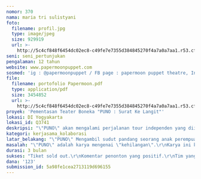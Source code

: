 ```yaml
---
nomor: 370
nama: maria tri sulistyani
foto:
  filename: profil.jpg
  type: image/jpeg
  size: 929919
  url: >-
    http://5c4cf848f6454dc02ec8-c49fe7e7355d384845270f4a7a0a7aa1.r53.cf2.rackcdn.com/795e0ff0-f9a7-4479-a575-da8ef0d0ea58/profil.jpg
seni: seni_pertunjukan
pengalaman: 12 tahun
website: www.papermoonpuppet.com
sosmed: 'ig : @papermoonpuppet / FB page : papermoon puppet theatre, Indonesia'
file:
  filename: portofolio Papermoon.pdf
  type: application/pdf
  size: 3454852
  url: >-
    http://5c4cf848f6454dc02ec8-c49fe7e7355d384845270f4a7a0a7aa1.r53.cf2.rackcdn.com/01897e61-c1c8-4932-8f98-f961b1123954/portofolio%20Papermoon.pdf
proyek: 'Pementasan Teater Boneka "PUNO : Surat Ke Langit"'
lokasi: DI Yogyakarta
lokasi_id: Q3741
deskripsi: "\"PUNO\" akan mengalami perjalanan tour independen yang diinisiasi oleh Papermoon Puppet Theatre ke 4 negara di Asia Tenggara, pada bulan Mei-Juli 2018. Mulai dari Thailand, Singapura, Philipina dan kemudian kami ingin memulangkan PUNO ke Yogyakarta.\r\n\r\nSebagai salah satu kelompok seni teater boneka kontemporer yang cukup diperhitungkan di Asia Tenggara dan juga di berbagai belahan dunia, saya merasa tur ini sangat penting, untuk membangun jejaring seniman teater boneka dan juga memberi inspirasi pada seniman tanah air atas kemungkinan membangun jaringan internasional dan regional.\r\nDalam tour kami kali ini, Papermoon akan bekerjasama dengan festival, kelompok kolektif seniman, kantung-kantung budaya, museum, dan juga universitas.\r\nKepulangan PUNO ke tanah air, saya harap bisa menjadi oleh-oleh ilmu pengetahuan baru bagi para seniman perempuan yang selama ini kerap merasa dunia seni adalah dominasi laki-laki.\r\n\r\nPementasan di Yogyakarta akan digelar pada\r\n\r\nHari/Tanggal\t: Kamis-Sabtu / 5-7 Juli 2018\r\nWaktu\t\t\t: 17.00 WIB dan 20.00 WIB*\r\nLokasi\t\t\t: Auditorium IFI, Jl. Sagan No. 3 Yogyakarta\r\n\r\n*diskusi mengenai “PUNO” dan perjalanannya di Asia Tenggara  akan diadakan pada \r\nSabtu, 7 Juli 2018, pukul 21.00 (usai pementasan terakhir).\r\n\r\n"
kategori: kerjasama_kolaborasi
latar_belakang: "\"PUNO\" Mengambil sudut pandang seorang anak perempuan yang mengalami kemarahan besar begitu tahu ayahnya-satu satunya orang tua yang ia miliki- sakit keras, dan akan segera pergi meninggalkannya. Karya ini pada dasarnya terinspirasi dari kisah pribadi saya, pada saat menghadapi kehilangan kedua orang tua saya saat masih remaja, disusul kehilangan kakak pertama saya, dan juga calon anak pertama saya.  \r\nKematian, adalah sesuatu yang mutlak akan kita hadapi. Tapi seberapa siap kita menghadapi lubang di dalam diri kita setelah kematian itu terjadi?\r\nDalam pertunjukan ini, kami akan mengundang penonton untuk kembali mengenali luka-luka itu, dan mencoba menyembuhkannya. Kami mengundang semua orang, melalui akun sosial media kami, untuk mengirimkan surat kepada kerabat, atau orang tersayang yang sudah meninggal dunia. \r\nDan kami akan menyediakan jasa untuk mengirimkan surat-surat itu ke langit. \r\nPendekatan pembuatan karya yang sangat personal macam ini sudah saya lakukan, sebagai seniman perempuan, selama 12 tahun terakhir. Karya-karya Papermoon kemudian tanpa disadari sangat terasa feminin, karena mengutamakan rasa di dalamnya. \r\nIni adalah sebuah alasan kenapa saya terus menerus membuat karya, karena menghaluskan rasa adalah cara menyebarkan kebaikan, dan membuat hidup lebih baik."
masalah: "\"PUNO\" adalah karya mengenai \"kehilangan\".\r\nKarya ini kami dedikasikan untuk penonton anak anak dan dewasa. Di Indonesia, sangat sulit kita jumpai sebuah pertunjukan teater kontemporer yang bisa diakses oleh anak-anak (yang artinya juga bisa diakses oleh Ibu dan ayahnya). Peristiwa menonton teater bersama keluarga, kami yakini menjadi peristiwa yang pada dasarnya penting. Terutama dengan memilih tema \"kehilangan\", kami berharap anak bisa dilatih menajamkan rasa dan empatinya melalui pementasan ini. \r\nVersi pertama karya ini memang sempat kami pentaskan di Salihara tahun 2014 lampau, dan akhirnya kami memutuskan untuk membuat versi terbaru dari sudut pandang anak perempuan dalam karya kali ini. \r\nSebuah komentar penting tak pernah saya lupakan dari pementasan lampau, membuat saya ingin kembali mementaskan karya ini;\r\n\"Anak saya yang berusia 7 tahun sangat menikmati pertunjukan ini, sampai pada saat adegan sang ayah meninggal, anak lelaki saya menyandarkan kepalanya di bahu saya, tanpa berkata-kata. Ibu.. dadaku sesak, katanya. \r\nAnakku.. itu artinya hatimu sedih\".\r\n\r\nEmpati, adalah hal yang perlu kita asah lagi hari ini. \r\n"
durasi: 3 bulan
sukses: "Tiket sold out.\r\nKomentar penonton yang positif.\r\nTim yang solid \r\nDan berjalannya acara dengan lancar sesuai rencana, tanpa berhutang."
dana: '123'
submission_id: 5a98fe1cea2713119d696155
---
```

